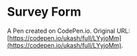 # Survey Form

A Pen created on CodePen.io. Original URL: [https://codepen.io/ukash/full/LYyjoMm](https://codepen.io/ukash/full/LYyjoMm).



